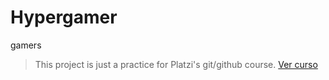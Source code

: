 # Hypergamer
gamers
>This project is just a practice for Platzi's git/github course.
[Ver curso](https://platzi.com/cursos/git-github/ "Ver curso")